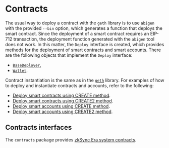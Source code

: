 # Contracts

The usual way to deploy a contract with the `geth` library is to use `abigen` with the provided `--bin` option,
which generates a function that deploys the smart contract. Since the deployment of a smart contract requires
an EIP-712 transaction, the deployment function generated with the `abigen` tool does not work. In this matter,
the `Deploy` interface is created, which provides methods for the deployment of smart contracts and smart
accounts. There are the following objects that implement the `Deploy` interface:

- [`BaseDeployer`](/sdk/go/accounts#basedeployer),
- [`Wallet`](/sdk/go/.accounts#wallet).

Contract instantiation is the same as in the
[`geth`](https://geth.ethereum.org/docs/developers/dapp-developer/native-bindings)
library. For examples of how to deploy and instantiate contracts and accounts, refer to the following:

- [Deploy smart contracts using CREATE method](https://github.com/zksync-sdk/zksync2-examples/blob/main/go/08_deploy_create.go).
- [Deploy smart contracts using CREATE2 method](https://github.com/zksync-sdk/zksync2-examples/blob/main/go/11_deploy_create2.go).
- [Deploy smart accounts using CREATE method](https://github.com/zksync-sdk/zksync2-examples/blob/main/go/16_deploy_create_account.go).
- [Deploy smart accounts using CREATE2 method](https://github.com/zksync-sdk/zksync2-examples/blob/main/go/17_deploy_create2_account.go).

## Contracts interfaces

The `contracts` package provides [zkSync Era system contracts](https://docs.zksync.io/build/developer-reference/era-contracts/system-contracts).
